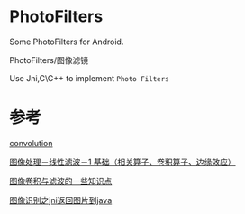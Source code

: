 # PhotoFilters

Some PhotoFilters for Android.

PhotoFilters/图像滤镜

Use Jni,C\C++ to implement `Photo Filters`


# 参考

[convolution](https://android.googlesource.com/platform/gdk/+/0f8a40e4cfdc5f6cd47c22e81f69ed0446067c54/samples/PhotoEditor/jni/convolution.cpp)

[图像处理－线性滤波－1 基础（相关算子、卷积算子、边缘效应）](http://www.cnblogs.com/wuyuankun/p/4149499.html)

[图像卷积与滤波的一些知识点](https://blog.csdn.net/chaipp0607/article/details/72236892)

[图像识别之jni返回图片到java](https://dontcry2013.github.io/2016/04/22/ocr-android-bitmap/)